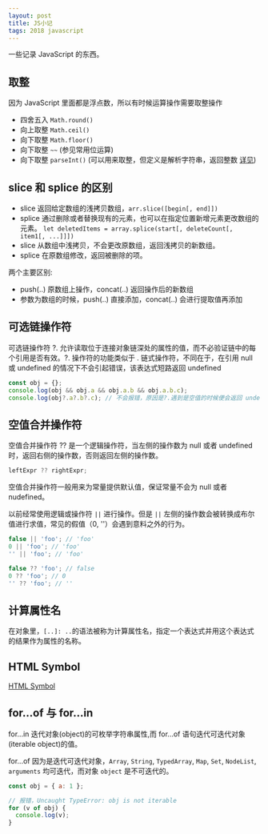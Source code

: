 ```yaml
---
layout: post
title: JS小记
tags: 2018 javascript
---
```


一些记录 JavaScript 的东西。

## 取整

因为 JavaScript 里面都是浮点数，所以有时候运算操作需要取整操作

- 四舍五入 `Math.round()`
- 向上取整 `Math.ceil()`
- 向下取整 `Math.floor()`
- 向下取整 `~~` (参见常用位运算)
- 向下取整 `parseInt()` (可以用来取整，但定义是解析字符串，返回整数 [详见](https://developer.mozilla.org/en-US/docs/Web/JavaScript/Reference/Global_Objects/parseInt))

## slice 和 splice 的区别

- slice 返回给定数组的浅拷贝数组，`arr.slice([begin[, end]])`
- splice 通过删除或者替换现有的元素，也可以在指定位置新增元素更改数组的元素。
  `let deletedItems = array.splice(start[, deleteCount[, item1[, ...]]])`
- slice 从数组中浅拷贝，不会更改原数组，返回浅拷贝的新数组。
- splice 在原数组修改，返回被删除的项。

两个主要区别:

- push(..) 原数组上操作，concat(..) 返回操作后的新数组
- 参数为数组的时候，push(..) 直接添加，concat(..) 会进行提取值再添加

## 可选链操作符

可选链操作符 ?. 允许读取位于连接对象链深处的属性的值，而不必验证链中的每个引用是否有效。?. 操作符的功能类似于 . 链式操作符，不同在于，在引用 null 或 undefined 的情况下不会引起错误，该表达式短路返回 undefined

```js
const obj = {};
console.log(obj && obj.a && obj.a.b && obj.a.b.c);
console.log(obj?.a?.b?.c); // 不会报错，原因是?.遇到是空值的时候便会返回 undefined
```

## 空值合并操作符

空值合并操作符 ?? 是一个逻辑操作符，当左侧的操作数为 null 或者 undefined 时，返回右侧的操作数，否则返回左侧的操作数。

```js
leftExpr ?? rightExpr;
```

空值合并操作符一般用来为常量提供默认值，保证常量不会为 null 或者 nudefined。

以前经常使用逻辑或操作符 `||` 进行操作。但是 `||` 左侧的操作数会被转换成布尔值进行求值，常见的假值（0, ''）会遇到意料之外的行为。

```js
false || 'foo'; // 'foo'
0 || 'foo'; // 'foo'
'' || 'foo'; // 'foo'

false ?? 'foo'; // false
0 ?? 'foo'; // 0
'' ?? 'foo'; // ''
```

## 计算属性名

在对象里，`[..]: ..`的语法被称为计算属性名，指定一个表达式并用这个表达式的结果作为属性的名称。

## HTML Symbol

[HTML Symbol](https://www.htmlsymbol.com/)

## for...of 与 for...in

for...in 迭代对象(object)的可枚举字符串属性,而 for...of 语句迭代可迭代对象(iterable object)的值。

for...of 因为是迭代可迭代对象，`Array`, `String`, `TypedArray`, `Map`, `Set`, `NodeList`, `arguments` 均可迭代，而对象 `object` 是不可迭代的。

```js
const obj = { a: 1 };

// 报错，Uncaught TypeError: obj is not iterable
for (v of obj) {
  console.log(v);
}
```
